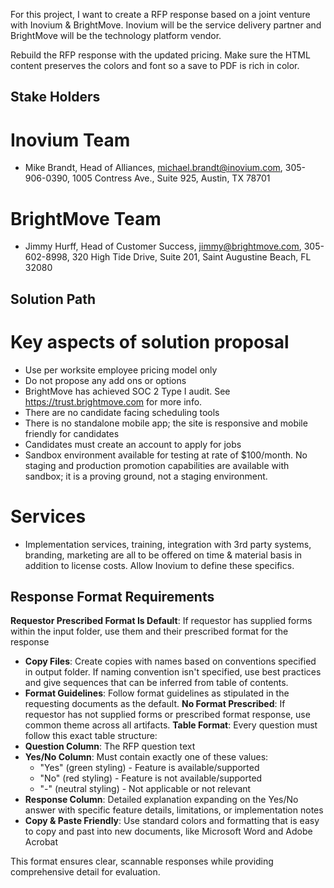 For this project, I want to create a RFP response based on a joint venture with Inovium & BrightMove.  Inovium will be the service delivery partner and BrightMove will be the technology platform vendor.

Rebuild the RFP response with the updated pricing.  Make sure the HTML content preserves the colors and font so a save to PDF is rich in color.

## Stake Holders

# Inovium Team
- Mike Brandt, Head of Alliances, michael.brandt@inovium.com, 305-906-0390, 1005 Contress Ave., Suite 925, Austin, TX 78701

# BrightMove Team
- Jimmy Hurff, Head of Customer Success, jimmy@brightmove.com, 305-602-8998, 320 High Tide Drive, Suite 201, Saint Augustine Beach, FL 32080

## Solution Path

# Key aspects of solution proposal

- Use per worksite employee pricing model only
- Do not propose any add ons or options
- BrightMove has achieved SOC 2 Type I audit.  See https://trust.brightmove.com for more info.
- There are no candidate facing scheduling tools
- There is no standalone mobile app; the site is responsive and mobile friendly for candidates
- Candidates must create an account to apply for jobs
- Sandbox environment available for testing at rate of $100/month.  No staging and production promotion capabilities are available with sandbox; it is a proving ground, not a staging environment.

# Services 

- Implementation services, training, integration with 3rd party systems, branding, marketing are all to be offered on time & material basis in addition to license costs.  Allow Inovium to define these specifics.

## Response Format Requirements

**Requestor Prescribed Format Is Default**: If requestor has supplied forms within the input folder, use them and their prescribed format for the response
- **Copy Files**: Create copies with names based on conventions specified in output folder.  If naming convention isn't specified, use best practices and give sequences that can be inferred from table of contents.
- **Format Guidelines**: Follow format guidelines as stipulated in the requesting documents as the default.
**No Format Prescribed**: If requestor has not supplied forms or prescribed format response, use common theme across all artifacts.
**Table Format**: Every question must follow this exact table structure:
- **Question Column**: The RFP question text
- **Yes/No Column**: Must contain exactly one of these values:
  - "Yes" (green styling) - Feature is available/supported
  - "No" (red styling) - Feature is not available/supported  
  - "-" (neutral styling) - Not applicable or not relevant
- **Response Column**: Detailed explanation expanding on the Yes/No answer with specific feature details, limitations, or implementation notes
- **Copy & Paste Friendly**: Use standard colors and formatting that is easy to copy and past into new documents, like Microsoft Word and Adobe Acrobat

This format ensures clear, scannable responses while providing comprehensive detail for evaluation.

